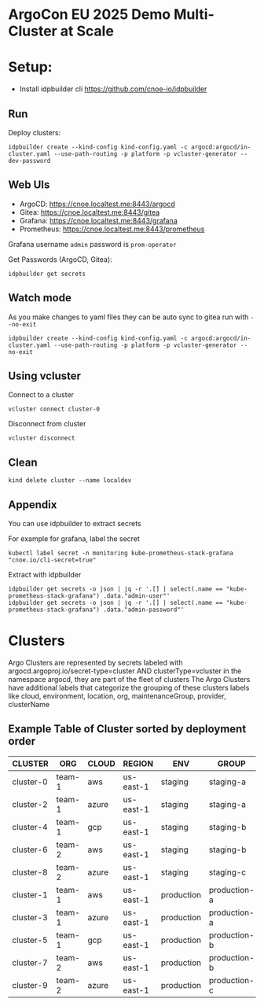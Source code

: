 # ArgoCon EU 2025 Demo Multi-Cluster at Scale

# Setup:
- Install idpbuilder cli https://github.com/cnoe-io/idpbuilder

## Run

Deploy clusters:
```shell
idpbuilder create --kind-config kind-config.yaml -c argocd:argocd/in-cluster.yaml --use-path-routing -p platform -p vcluster-generator --dev-password
```

## Web UIs
- ArgoCD: https://cnoe.localtest.me:8443/argocd
- Gitea: https://cnoe.localtest.me:8443/gitea
- Grafana: https://cnoe.localtest.me:8443/grafana
- Prometheus: https://cnoe.localtest.me:8443/prometheus

Grafana username `admin` password is `prom-operator`

Get Passwords (ArgoCD, Gitea):
```shell
idpbuilder get secrets
```

## Watch mode
As you make changes to yaml files they can be auto sync to gitea run with `--no-exit`
```shell
idpbuilder create --kind-config kind-config.yaml -c argocd:argocd/in-cluster.yaml --use-path-routing -p platform -p vcluster-generator --no-exit
```

## Using vcluster

Connect to a cluster
```shell
vcluster connect cluster-0
```

Disconnect from cluster
```shell
vcluster disconnect
```


## Clean
```shell
kind delete cluster --name localdev
```


## Appendix
You can use idpbuilder to extract secrets

For example for grafana, label the secret
```shell
kubectl label secret -n monitoring kube-prometheus-stack-grafana "cnoe.io/cli-secret=true"
```
Extract with idpbuilder
```shell
idpbuilder get secrets -o json | jq -r '.[] | select(.name == "kube-prometheus-stack-grafana") .data."admin-user"'
idpbuilder get secrets -o json | jq -r '.[] | select(.name == "kube-prometheus-stack-grafana") .data."admin-password"'
```

# Clusters
Argo Clusters are represented by secrets labeled with argocd.argoproj.io/secret-type=cluster AND clusterType=vcluster in the namespace argocd, they are part of the fleet of clusters
The Argo Clusters have additional labels that categorize the grouping of these clusters labels like cloud, environment, location, org, maintenanceGroup, provider, clusterName

## Example Table of Cluster sorted by deployment order
| CLUSTER | ORG | CLOUD | REGION | ENV | GROUP | K8S_VERSION |
|---------|-----|-------|--------|-----|-------|-------------|
| cluster-0 | team-1 | aws | us-east-1 | staging | staging-a | v1.32.0 |
| cluster-2 | team-1 | azure | us-east-1 | staging | staging-a | v1.32.0 |
| cluster-4 | team-1 | gcp | us-east-1 | staging | staging-b | v1.32.0 |
| cluster-6 | team-2 | aws | us-east-1 | staging | staging-b | v1.32.0 |
| cluster-8 | team-2 | azure | us-east-1 | staging | staging-c | v1.32.0 |
| cluster-1 | team-1 | aws | us-east-1 | production | production-a | v1.32.0 |
| cluster-3 | team-1 | azure | us-east-1 | production | production-a | v1.32.0 |
| cluster-5 | team-1 | gcp | us-east-1 | production | production-b | v1.32.0 |
| cluster-7 | team-2 | aws | us-east-1 | production | production-b | v1.32.0 |
| cluster-9 | team-2 | azure | us-east-1 | production | production-c | v1.32.0 |
